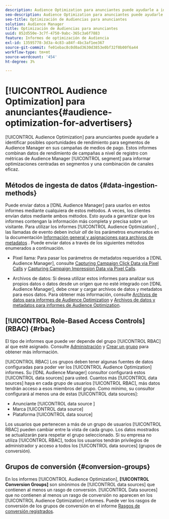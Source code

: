 ```yaml
---
description: Audience Optimization para anunciantes puede ayudarle a identificar posibles oportunidades de rendimiento para segmentos de Audience Manager en sus campañas de medios de pago. Estos informes combinan datos de rendimiento de campañas a nivel de registro con métricas de segmentos de Audience Manager para informar optimizaciones centradas en segmentos y una combinación de canales eficaz.
seo-description: Audience Optimization para anunciantes puede ayudarle a identificar posibles oportunidades de rendimiento para segmentos de Audience Manager en sus campañas de medios de pago. Estos informes combinan datos de rendimiento de campañas a nivel de registro con métricas de segmentos de Audience Manager para informar optimizaciones centradas en segmentos y una combinación de canales eficaz.
seo-title: Optimización de Audiencias para anunciantes
solution: Audience Manager
title: Optimización de Audiencias para anunciantes
uuid: 852d550e-3c7f-4750-9abc-365c3a6f7883
feature: Informes de optimización de Audiencia
exl-id: 13595778-3d3a-4c83-a84f-4bc3af1ee367
source-git-commit: fe01ebac8c0d0ad3630d3853e0bf32f0b00f6a44
workflow-type: tm+mt
source-wordcount: '454'
ht-degree: 3%

---
```


# [!UICONTROL Audience Optimization] para anunciantes{#audience-optimization-for-advertisers}

[!UICONTROL Audience Optimization] para anunciantes puede ayudarle a identificar posibles oportunidades de rendimiento para segmentos de Audience Manager en sus campañas de medios de pago. Estos informes combinan datos de rendimiento de campañas a nivel de registro con métricas de Audience Manager [!UICONTROL segment] para informar optimizaciones centradas en segmentos y una combinación de canales eficaz.

## Métodos de ingesta de datos {#data-ingestion-methods}

Puede enviar datos a [!DNL Audience Manager] para usarlos en estos informes mediante cualquiera de estos métodos. A veces, los clientes envían datos mediante ambos métodos. Esto ayuda a garantizar que los informes contengan la información más completa y precisa sobre un visitante. Para utilizar los informes [!UICONTROL Audience Optimization] , las llamadas de evento deben incluir *all* de los parámetros enumerados en la documentación [Información general y asignaciones para archivos de metadatos](../../../reporting/audience-optimization-reports/metadata-files-intro/metadata-file-overview.md) . Puede enviar datos a través de los siguientes métodos enumerados a continuación.

* Pixel llama: Para pasar los parámetros de metadatos requeridos a [!DNL Audience Manager], consulte [Capturing Campaign Click Data via Pixel Calls](../../../integration/media-data-integration/click-data-pixels.md) y [Capturing Campaign Impression Data via Pixel Calls](../../../integration/media-data-integration/impression-data-pixels.md).

* Archivos de datos: Si desea utilizar estos informes para analizar sus propios datos o datos desde un origen que no esté integrado con [!DNL Audience Manager], debe crear y cargar archivos de datos y metadatos para esos datos. Para obtener más información, consulte [Archivos de datos para informes de Audience Optimization](../../../reporting/audience-optimization-reports/metadata-files-intro/datafiles-intro.md) y [Archivos de datos y metadatos para informes de Audience Optimization](../../../reporting/audience-optimization-reports/metadata-files-intro/metadata-files-intro.md).

## [!UICONTROL Role-Based Access Controls] (RBAC) {#rbac}

El tipo de informes que puede ver depende del grupo [!UICONTROL RBAC] al que esté asignado. Consulte [Administración](../../../features/administration/administration-overview.md) y [Crear un grupo](../../../features/administration/administration-overview.md#create-group) para obtener más información.

[!UICONTROL RBAC] Los grupos deben tener algunas fuentes de datos configuradas para poder ver los  [!UICONTROL Audience Optimization] informes. Su [!DNL Audience Manager] consultor configurará estos [!UICONTROL data sources] para usted. Cuantos más [!UICONTROL data sources] haya en cada grupo de usuarios [!UICONTROL RBAC], más datos tendrán acceso a esos miembros del grupo. Como mínimo, su consultor configurará al menos una de estas [!UICONTROL data sources]:

* Anunciante [!UICONTROL data source ]
* Marca [!UICONTROL data source]
* Plataforma [!UICONTROL data source]

Los usuarios que pertenecen a más de un grupo de usuarios [!UICONTROL RBAC] pueden cambiar entre la vista de cada grupo. Los datos mostrados se actualizarán para respetar el grupo seleccionado. Si su empresa no utiliza [!UICONTROL RBAC], todos los usuarios tendrán privilegios de administrador y acceso a todos los [!UICONTROL data sources] (grupos de conversión).

## Grupos de conversión {#conversion-groups}

En los informes [!UICONTROL Audience Optimization], **[!UICONTROL Conversion Groups]** son sinónimos de [!UICONTROL data sources] que contienen al menos un rasgo de conversión. [!UICONTROL Data sources] que no contienen al menos un rasgo de conversión no aparecen en los  [!UICONTROL Audience Optimization] informes. Puede ver los rasgos de conversión de los grupos de conversión en el informe [Rasgos de conversión registrados](../../../reporting/audience-optimization-reports/aor-advertisers/reported-conversion-traits.md).
